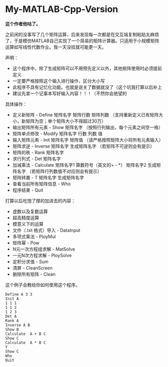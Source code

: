 # My-MATLAB-Cpp-Version

**这个作者他咕了。**

​		之前闲的没事写了几个矩阵运算，后来发现每一次都是在交互端复制粘贴太麻烦了，于是模仿MATLAB自己实现了一个简易的矩阵计算器。只适用于小规模矩阵运算如写线性代数作业。我一天没挂就可能更一天。

声明：

+ 这个程序中，除了生成矩阵可以不用预先定义以外，其他矩阵使用时必须提前定义
+ 一定要严格按照这个输入进行操作，区分大小写
+ 此程序不具有记忆化功能。也就是说关了数据就没了（这个坑我打算以后补上
+ 建议先拿一个记事本写好输入内容！！！（不然你会绝望的

具体操作：

+ 定义新矩阵 - Define  矩阵名字  矩阵行数  矩阵列数
  （支持重新定义已有矩阵大小，新矩阵为空；单个矩阵大小不得超过30万）
+ 输出矩阵所有元素 - Show  矩阵名字
  （按照行列输出，每个元素之间空一格）
+ 矩阵单点修改 - Modify 矩阵名字  行数  列数  值
+ 输入矩阵元素 - Init  矩阵名字 矩阵值
  （请严格按照矩阵大小将所有元素输入）
+ 矩阵求逆 - Inverse  矩阵名字  生成矩阵名字
  （若矩阵不可逆则会有提示）
+ 矩阵的秩 - Rank  矩阵名字
+ 求行列式 - Det  矩阵名字
+ 加减乘法 - Calculate  矩阵名字1  算数符号（英文的+ - *）  矩阵名字2  生成矩阵名字
  （若矩阵行列数值不对应则会有提示）
+ 矩阵转置 - T  矩阵名字  生成矩阵名字
+ 查看当前所有矩阵信息 - Who
+ 程序结束 - Quit

打算以后吃饱了撑的加进去的内容：

+ 虚数以及复数运算
+ 超高精度运算
+ 模意义下的运算
+ 文件（.txt 格式）导入 - DataInput
+ 多项式乘法 - PloyMul
+ 矩阵幂 - Pow
+ N元一次方程组求解 - MatSolve
+ 一元N次方程求解 - PloySolve
+ 定积分求值 - Sum
+ 清屏 - CleanScreen
+ 删除所有矩阵 - Clean

这个例子会教给你如何使用这个程序。

```
Define A 3 3
Init A
1 1 1
1 1 2
1 2 3
Det A
Rank A
Inverse A B
Show B
Calculate  A + B C
Show C
Calculate  A * B C
Y
Show C
Who
Quit
```
